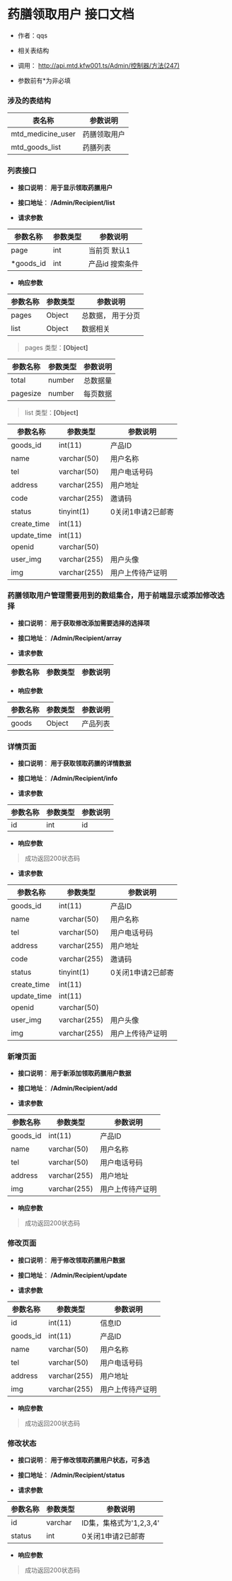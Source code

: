 # 药膳领取用户 接口文档

+ 作者：qqs

+ 相关表结构

+ 调用： http://api.mtd.kfw001.ts/Admin/控制器/方法(247)

+ 参数前有*为非必填

### 涉及的表结构

|  表名称  |  参数说明 |
| --------- |  ------- |
| mtd_medicine_user | 药膳领取用户 |
| mtd_goods_list | 药膳列表 |


### 列表接口

+ __接口说明__： __用于显示领取药膳用户__

+ __接口地址__： __/Admin/Recipient/list__

+ __请求参数__

|  参数名称  | 参数类型 | 参数说明 |
| --------- | -------- | ------- |
| page | int | 当前页 默认1 |
| *goods_id | int | 产品id 搜索条件 |


+ __响应参数__

|  参数名称  | 参数类型 | 参数说明 |
| --------- | -------- | ------- |
| pages | Object | 总数据， 用于分页 |
| list | Object | 数据相关 |

>  pages 类型：__[Object]__

|  参数名称  | 参数类型 | 参数说明 |
| --------- | -------- | ------- |
| total | number | 总数据量  |
| pagesize | number |  每页数据 |

>  list 类型：__[Object]__

|  参数名称  | 参数类型 | 参数说明 |
| --------- | -------- | ------- |
| goods_id | int(11) | 产品ID |
| name | varchar(50) | 用户名称 |
| tel | varchar(50) | 用户电话号码 |
| address | varchar(255) | 用户地址 |
| code | varchar(255) | 邀请码 |
| status | tinyint(1) | 0关闭1申请2已邮寄 |
| create_time | int(11) |  |
| update_time | int(11) |  |
| openid | varchar(50) |  |
| user_img | varchar(255) | 用户头像 |
| img | varchar(255) | 用户上传待产证明 |



### 药膳领取用户管理需要用到的数组集合，用于前端显示或添加修改选择

+ __接口说明__： __用于获取修改添加需要选择的选择项__

+ __接口地址__： __/Admin/Recipient/array__

+ __请求参数__

|  参数名称  | 参数类型 | 参数说明 |
| --------- | -------- | ------- |


+ __响应参数__

|  参数名称  | 参数类型 | 参数说明 |
| --------- | -------- | ------- |
| goods | Object | 产品列表 |



### 详情页面

+ __接口说明__： __用于获取领取药膳的详情数据__

+ __接口地址__： __/Admin/Recipient/info__

+ __请求参数__

|  参数名称  | 参数类型 | 参数说明 |
| --------- | -------- | ------- |
| id | int | id |


+ __响应参数__

> 成功返回200状态码

+ __请求参数__

|  参数名称  | 参数类型 | 参数说明 |
| --------- | -------- | ------- |
| goods_id | int(11) | 产品ID |
| name | varchar(50) | 用户名称 |
| tel | varchar(50) | 用户电话号码 |
| address | varchar(255) | 用户地址 |
| code | varchar(255) | 邀请码 |
| status | tinyint(1) | 0关闭1申请2已邮寄 |
| create_time | int(11) |  |
| update_time | int(11) |  |
| openid | varchar(50) |  |
| user_img | varchar(255) | 用户头像 |
| img | varchar(255) | 用户上传待产证明 |



### 新增页面

+ __接口说明__： __用于新添加领取药膳用户数据__

+ __接口地址__： __/Admin/Recipient/add__

+ __请求参数__

|  参数名称  | 参数类型 | 参数说明 |
| --------- | -------- | ------- |
| goods_id | int(11) | 产品ID |
| name | varchar(50) | 用户名称 |
| tel | varchar(50) | 用户电话号码 |
| address | varchar(255) | 用户地址 |
| img | varchar(255) | 用户上传待产证明 |


+ __响应参数__

> 成功返回200状态码



### 修改页面

+ __接口说明__： __用于修改领取药膳用户数据__

+ __接口地址__： __/Admin/Recipient/update__

+ __请求参数__

|  参数名称  | 参数类型 | 参数说明 |
| --------- | -------- | ------- |
| id | int(11) | 信息ID |
| goods_id | int(11) | 产品ID |
| name | varchar(50) | 用户名称 |
| tel | varchar(50) | 用户电话号码 |
| address | varchar(255) | 用户地址 |
| img | varchar(255) | 用户上传待产证明 |


+ __响应参数__

> 成功返回200状态码



### 修改状态

+ __接口说明__： __用于修改领取药膳用户状态，可多选__

+ __接口地址__： __/Admin/Recipient/status__

+ __请求参数__

|  参数名称  | 参数类型 | 参数说明 |
| --------- | -------- | ------- |
| id | varchar | ID集，集格式为'1,2,3,4' |
| status | int | 0关闭1申请2已邮寄  |


+ __响应参数__

> 成功返回200状态码
